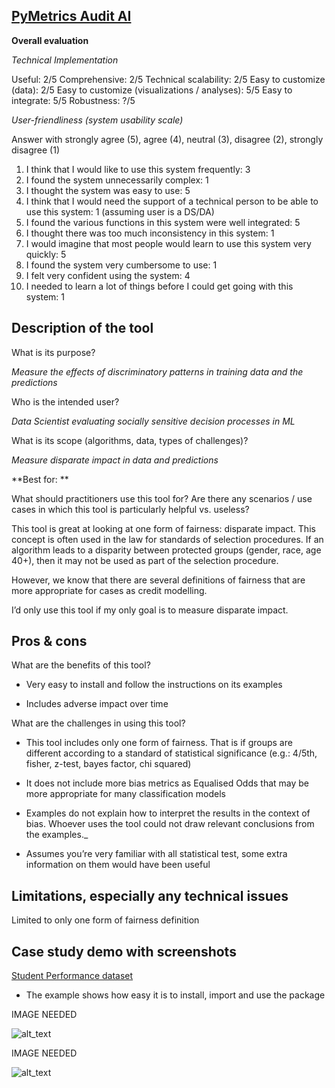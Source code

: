 ## **[PyMetrics Audit AI](https://github.com/pymetrics/audit-ai)**

**Overall evaluation**

_Technical Implementation_

Useful: 2/5
Comprehensive: 2/5
Technical scalability: 2/5
Easy to customize (data): 2/5
Easy to customize (visualizations / analyses): 5/5
Easy to integrate: 5/5
Robustness: ?/5

_User-friendliness (system usability scale)_

Answer with strongly agree (5), agree (4), neutral (3), disagree (2), strongly disagree (1)

1. I think that I would like to use this system frequently: 3
2. I found the system unnecessarily complex: 1
3. I thought the system was easy to use: 5
4. I think that I would need the support of a technical person to be able to use this system: 1 (assuming user is a DS/DA)
5. I found the various functions in this system were well integrated: 5
6. I thought there was too much inconsistency in this system: 1
7. I would imagine that most people would learn to use this system very quickly: 5
8. I found the system very cumbersome to use: 1
9. I felt very confident using the system: 4
10. I needed to learn a lot of things before I could get going with this system: 1

## Description of the tool

What is its purpose?

_Measure the effects of discriminatory patterns in training data and the predictions_

Who is the intended user?

_Data Scientist evaluating socially sensitive decision processes in ML_

What is its scope (algorithms, data, types of challenges)?

_Measure disparate impact in data and predictions_

**Best for: **

What should practitioners use this tool for? Are there any scenarios / use cases in which this tool is particularly helpful vs. useless?

This tool is great at looking at one form of fairness: disparate impact. This concept is often used in the law for standards of selection procedures. If an algorithm leads to a disparity between protected groups (gender, race, age 40+), then it may not be used as part of the selection procedure.

However, we know that there are several definitions of fairness that are more appropriate for cases as credit modelling.

I’d only use this tool if my only goal is to measure disparate impact.

## Pros & cons

What are the benefits of this tool?

- Very easy to install and follow the instructions on its examples

- Includes adverse impact over time

What are the challenges in using this tool?

- This tool includes only one form of fairness. That is if groups are different according to a standard of statistical significance (e.g.: 4/5th, fisher, z-test, bayes factor, chi squared)

- It does not include more bias metrics as Equalised Odds that may be more appropriate for many classification models

- Examples do not explain how to interpret the results in the context of bias. Whoever uses the tool could not draw relevant conclusions from the examples.\_

- Assumes you’re very familiar with all statistical test, some extra information on them would have been useful

## Limitations, especially any technical issues

Limited to only one form of fairness definition

## Case study demo with screenshots

[Student Performance dataset](https://github.com/pymetrics/audit-ai/blob/master/examples/StudentPerformanceData_BiasCheck.ipynb)

- The example shows how easy it is to install, import and use the package

IMAGE NEEDED

![alt_text](_media/image15.png "image_tooltip")

IMAGE NEEDED

![alt_text](_media/image16.png "image_tooltip")
